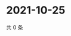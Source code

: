 # 2021-10-25

共 0 条

<!-- BEGIN WEIBO -->
<!-- 最后更新时间 Mon Oct 25 2021 04:00:44 GMT+0800 (China Standard Time) -->

<!-- END WEIBO -->
